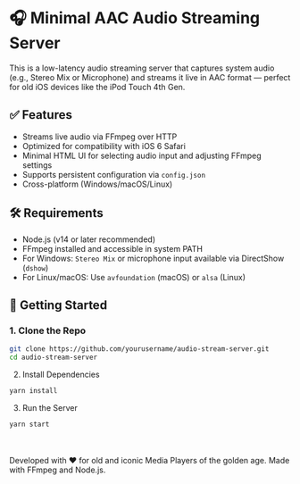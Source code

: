 # 🎧 Minimal AAC Audio Streaming Server

This is a low-latency audio streaming server that captures system audio (e.g., Stereo Mix or Microphone) and streams it live in AAC format — perfect for old iOS devices like the iPod Touch 4th Gen.

## ✅ Features

- Streams live audio via FFmpeg over HTTP
- Optimized for compatibility with iOS 6 Safari
- Minimal HTML UI for selecting audio input and adjusting FFmpeg settings
- Supports persistent configuration via `config.json`
- Cross-platform (Windows/macOS/Linux)

## 🛠 Requirements

- Node.js (v14 or later recommended)
- FFmpeg installed and accessible in system PATH
- For Windows: `Stereo Mix` or microphone input available via DirectShow (`dshow`)
- For Linux/macOS: Use `avfoundation` (macOS) or `alsa` (Linux)

## 🚀 Getting Started
### 1. Clone the Repo

```bash
git clone https://github.com/yourusername/audio-stream-server.git
cd audio-stream-server
```
2. Install Dependencies
```bash
yarn install
```
3. Run the Server
```bash
yarn start
```

<br><br>
Developed with ❤️ for old and iconic Media Players of the golden age. Made with FFmpeg and Node.js.
